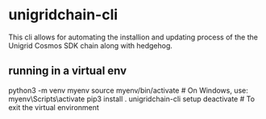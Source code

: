 # unigridchain-cli

This cli allows for automating the installion and updating process of the the Unigrid Cosmos SDK chain along with hedgehog.

## running in a virtual env
python3 -m venv myenv
source myenv/bin/activate  # On Windows, use: myenv\Scripts\activate
pip3 install .
unigridchain-cli setup
deactivate  # To exit the virtual environment
